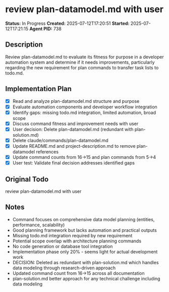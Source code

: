 # review plan-datamodel.md with user

**Status:** In Progress
**Created:** 2025-07-12T17:20:51
**Started:** 2025-07-12T17:21:15
**Agent PID:** 738

## Description
Review plan-datamodel.md to evaluate its fitness for purpose in a developer automation system and determine if it needs improvements, particularly regarding the new requirement for plan commands to transfer task lists to todo.md.

## Implementation Plan
- [x] Read and analyze plan-datamodel.md structure and purpose
- [x] Evaluate automation components and developer workflow integration
- [x] Identify gaps: missing todo.md integration, limited automation, broad scope
- [x] Discuss command fitness and improvement needs with user
- [x] User decision: Delete plan-datamodel.md (redundant with plan-solution.md)
- [x] Delete claude/commands/plan-datamodel.md
- [x] Update README.md and project-description.md to remove plan-datamodel references
- [x] Update command counts from 16→15 and plan commands from 5→4
- [x] User test: Validate final decision addresses identified gaps

## Original Todo
review plan-datamodel.md with user

## Notes
- Command focuses on comprehensive data model planning (entities, performance, scalability)
- Good planning framework but lacks automation and practical outputs
- Missing todo.md integration required by new requirement
- Potential scope overlap with architecture planning commands
- No code generation or database tool integration
- Implementation phase only 20% - seems light for actual development work
- DECISION: Deleted as redundant with plan-solution.md which handles data modeling through research-driven approach
- Updated command count from 16→15 across all documentation
- plan-solution.md better approach for any technical challenge including data modeling
